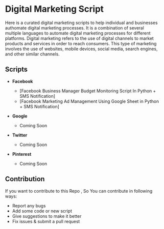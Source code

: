 # Digital Marketing Script

Here is a curated digital marketing scripts to help individual and businesses authomate digital marketing processes. It is a combination of several multiple languages to automate digital marketing processes for different platforms. Digital marketing refers to the use of digital channels to market products and services in order to reach consumers. This type of marketing involves the use of websites, mobile devices, social media, search engines, and other similar channels.

## Scripts

- **Facebook**

  - [Facebook Business Manager Budget Monitoring Script In Python + SMS Notification]
  - [Facebook Marketing Ad Management Using Google Sheet in Python + SMS Notification]

- **Google**

  - Coming Soon

- **Twitter**

  - Coming Soon

- **Pinterest**
  - Coming Soon

## Contribution

If you want to contribute to this Repo , So You can contribute in following ways:

- Report any bugs
- Add some code or new script
- Give suggestions to make it better
- Fix issues & submit a pull request
